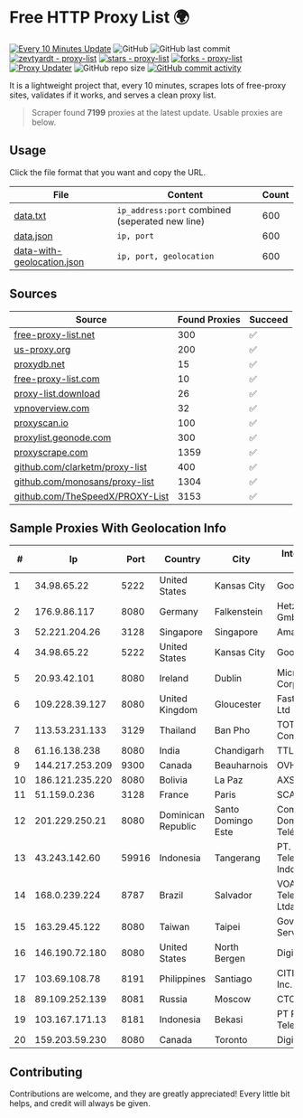 
# Free HTTP Proxy List 🌍

[![Every 10 Minutes Update](https://github.com/mertguvencli/http-proxy-list/actions/workflows/main.yml/badge.svg?branch=main)](https://github.com/mertguvencli/http-proxy-list/actions/workflows/main.yml)
![GitHub](https://img.shields.io/github/license/mertguvencli/http-proxy-list)
![GitHub last commit](https://img.shields.io/github/last-commit/mertguvencli/http-proxy-list)
[![zevtyardt - proxy-list](https://img.shields.io/static/v1?label=zevtyardt&message=proxy-list&color=blue&logo=github)](https://github.com/zevtyardt/proxy-list "Go to GitHub repo")
[![stars - proxy-list](https://img.shields.io/github/stars/zevtyardt/proxy-list?style=social)](https://github.com/zevtyardt/proxy-list)
[![forks - proxy-list](https://img.shields.io/github/forks/zevtyardt/proxy-list?style=social)](https://github.com/zevtyardt/proxy-list)
[![Proxy Updater](https://github.com/zevtyardt/proxy-list/workflows/Proxy%20Updater/badge.svg)](https://github.com/zevtyardt/proxy-list/actions?query=workflow:"Proxy+Updater")
![GitHub repo size](https://img.shields.io/github/repo-size/zevtyardt/proxy-list)
[![GitHub commit activity](https://img.shields.io/github/commit-activity/m/zevtyardt/proxy-list?logo=commits)](https://github.com/zevtyardt/proxy-list/commits/main)

It is a lightweight project that, every 10 minutes, scrapes lots of free-proxy sites, validates if it works, and serves a clean proxy list.

> Scraper found **7199** proxies at the latest update. Usable proxies are below.

## Usage

Click the file format that you want and copy the URL.

|File|Content|Count|
|----|-------|-----|
|[data.txt](https://raw.githubusercontent.com/mertguvencli/http-proxy-list/main/proxy-list/data.txt)|`ip_address:port` combined (seperated new line)|600|
|[data.json](https://raw.githubusercontent.com/mertguvencli/http-proxy-list/main/proxy-list/data.json)|`ip, port`|600|
|[data-with-geolocation.json](https://raw.githubusercontent.com/mertguvencli/http-proxy-list/main/proxy-list/data-with-geolocation.json)|`ip, port, geolocation`|600|

## Sources

|Source|Found Proxies|Succeed|
|------|-------------|-------|
|[free-proxy-list.net](https://free-proxy-list.net)|300|✅|
|[us-proxy.org](https://www.us-proxy.org)|200|✅|
|[proxydb.net](http://proxydb.net)|15|✅|
|[free-proxy-list.com](https://free-proxy-list.com/?page=&port=&type%5B%5D=http&type%5B%5D=https&up_time=0&search=Search)|10|✅|
|[proxy-list.download](https://www.proxy-list.download/HTTP)|26|✅|
|[vpnoverview.com](https://vpnoverview.com/privacy/anonymous-browsing/free-proxy-servers)|32|✅|
|[proxyscan.io](https://www.proxyscan.io)|100|✅|
|[proxylist.geonode.com](https://proxylist.geonode.com/api/proxy-list?limit=300&page=1&sort_by=lastChecked&sort_type=desc&protocols=http,https)|300|✅|
|[proxyscrape.com](https://api.proxyscrape.com/v2/?request=displayproxies&protocol=http&timeout=10000&country=all&ssl=all&anonymity=all)|1359|✅|
|[github.com/clarketm/proxy-list](https://raw.githubusercontent.com/clarketm/proxy-list/master/proxy-list-raw.txt)|400|✅|
|[github.com/monosans/proxy-list](https://raw.githubusercontent.com/monosans/proxy-list/main/proxies/http.txt)|1304|✅|
|[github.com/TheSpeedX/PROXY-List](https://raw.githubusercontent.com/TheSpeedX/PROXY-List/master/http.txt)|3153|✅|


## Sample Proxies With Geolocation Info

|#|Ip|Port|Country|City|Internet Service Provider|
|-|--|----|-------|----|-------------------------|
|1|34.98.65.22|5222|United States|Kansas City|Google LLC|
|2|176.9.86.117|8080|Germany|Falkenstein|Hetzner Online GmbH|
|3|52.221.204.26|3128|Singapore|Singapore|Amazon.com, Inc.|
|4|34.98.65.22|5222|United States|Kansas City|Google LLC|
|5|20.93.42.101|8080|Ireland|Dublin|Microsoft Corporation|
|6|109.228.39.127|8080|United Kingdom|Gloucester|Fasthosts Internet Ltd|
|7|113.53.231.133|3129|Thailand|Ban Pho|TOT Public Company Limited|
|8|61.16.138.238|8080|India|Chandigarh|TTL|
|9|144.217.253.209|9300|Canada|Beauharnois|OVH SAS|
|10|186.121.235.220|8080|Bolivia|La Paz|AXS Bolivia S. A.|
|11|51.159.0.236|3128|France|Paris|SCALEWAY|
|12|201.229.250.21|8080|Dominican Republic|Santo Domingo Este|Compañía Dominicana de Teléfonos S. A.|
|13|43.243.142.60|59916|Indonesia|Tangerang|PT. Mora Telematika Indonesia|
|14|168.0.239.224|8787|Brazil|Salvador|VOANET Telecomunicações Ltda.|
|15|163.29.45.122|8080|Taiwan|Taipei|Government Service Network|
|16|146.190.72.180|8080|United States|North Bergen|DigitalOcean, LLC|
|17|103.69.108.78|8191|Philippines|Santiago|CITI Cableworld Inc.|
|18|89.109.252.139|8081|Russia|Moscow|CTC-IPOE|
|19|103.167.171.13|8181|Indonesia|Bekasi|PT Rajeg Media Telekomunikasi|
|20|159.203.59.230|8080|Canada|Toronto|DigitalOcean, LLC|



## Contributing

Contributions are welcome, and they are greatly appreciated! Every
little bit helps, and credit will always be given.

